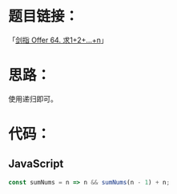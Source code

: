 # 题目链接：

「[剑指 Offer 64. 求1+2+…+n](https://leetcode-cn.com/problems/qiu-12n-lcof/)」

# 思路：

使用递归即可。

# 代码：

## JavaScript

```javascript
const sumNums = n => n && sumNums(n - 1) + n;
```

